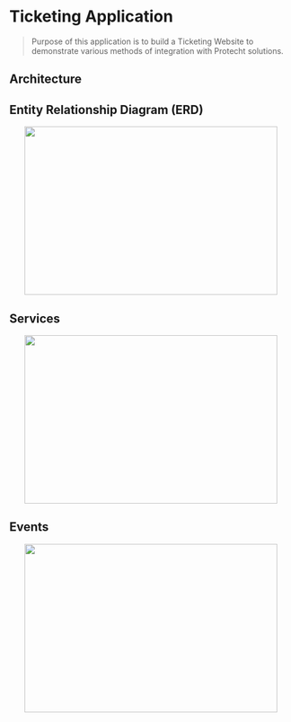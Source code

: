 # Ticketing Application 
> Purpose of this application is to build a Ticketing Website to demonstrate various methods of integration with Protecht solutions. 

## Architecture



## Entity Relationship Diagram (ERD)
<p align="center">
    <img src="https://user-images.githubusercontent.com/8760590/160290384-67c93356-2f39-4e01-ab59-c92838092bd9.png" width=450 height=300>
</p>

## Services 
<p align="center">
    <img src="https://user-images.githubusercontent.com/8760590/160290825-fda0c534-11f4-4be9-b8ce-fdda977ec72d.png" width=450 height=300>
</p>

## Events 
<p align="center">
    <img src="https://user-images.githubusercontent.com/8760590/160291107-d0181c57-c186-46b5-9fc5-811df03c389b.png" width=450 height=300>
</p>

